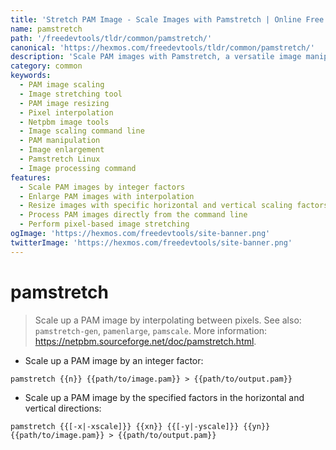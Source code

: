 ```yaml
---
title: 'Stretch PAM Image - Scale Images with Pamstretch | Online Free DevTools by Hexmos'
name: pamstretch
path: '/freedevtools/tldr/common/pamstretch/'
canonical: 'https://hexmos.com/freedevtools/tldr/common/pamstretch/'
description: 'Scale PAM images with Pamstretch, a versatile image manipulation tool. Resize and enlarge images using pixel interpolation. Free online tool, no registration required.'
category: common
keywords:
  - PAM image scaling
  - Image stretching tool
  - PAM image resizing
  - Pixel interpolation
  - Netpbm image tools
  - Image scaling command line
  - PAM manipulation
  - Image enlargement
  - Pamstretch Linux
  - Image processing command
features:
  - Scale PAM images by integer factors
  - Enlarge PAM images with interpolation
  - Resize images with specific horizontal and vertical scaling factors
  - Process PAM images directly from the command line
  - Perform pixel-based image stretching
ogImage: 'https://hexmos.com/freedevtools/site-banner.png'
twitterImage: 'https://hexmos.com/freedevtools/site-banner.png'
---
```


# pamstretch

> Scale up a PAM image by interpolating between pixels.
> See also: `pamstretch-gen`, `pamenlarge`, `pamscale`.
> More information: <https://netpbm.sourceforge.net/doc/pamstretch.html>.

- Scale up a PAM image by an integer factor:

`pamstretch {{n}} {{path/to/image.pam}} > {{path/to/output.pam}}`

- Scale up a PAM image by the specified factors in the horizontal and vertical directions:

`pamstretch {{[-x|-xscale]}} {{xn}} {{[-y|-yscale]}} {{yn}} {{path/to/image.pam}} > {{path/to/output.pam}}`
